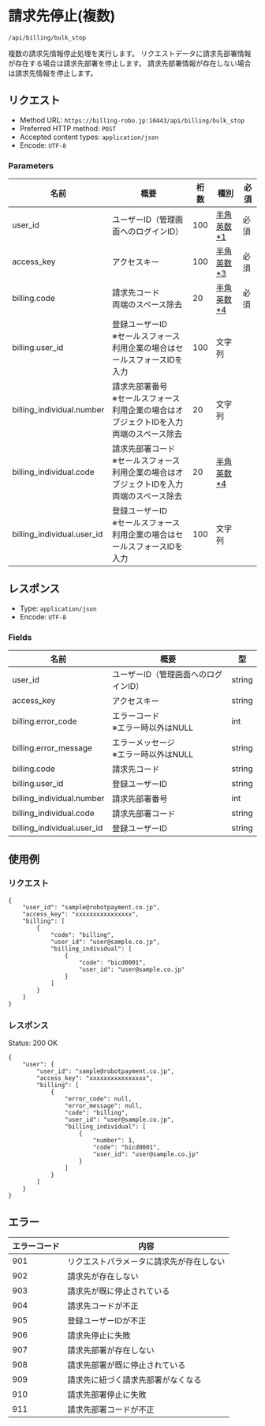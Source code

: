 # 請求先停止(複数)

`/api/billing/bulk_stop`

複数の請求先情報停止処理を実行します。
リクエストデータに請求先部署情報が存在する場合は請求先部署を停止します。
請求先部署情報が存在しない場合は請求先情報を停止します。

## リクエスト
- Method URL: `https://billing-robo.jp:10443/api/billing/bulk_stop`
- Preferred HTTP method: `POST`
- Accepted content types: `application/json`
- Encode: `UTF-8`

### Parameters

| 名前                       | 概要                                                                                                | 桁数 | 種別                               | 必須 |
| -------------------------- | --------------------------------------------------------------------------------------------------- | ---- | ---------------------------------- | ---- |
| user_id                    | ユーザーID（管理画面へのログインID）                                                                | 100  | [半角英数\*1](/README.md#種別注釈) | 必須 |
| access_key                 | アクセスキー                                                                                        | 100  | [半角英数\*3](/README.md#種別注釈) | 必須 |
| billing.code               | 請求先コード  <br> 両端のスペース除去                                                               | 20   | [半角英数\*4](/README.md#種別注釈) | 必須 |
| billing.user_id            | 登録ユーザーID <br> ※セールスフォース利用企業の場合はセールスフォースIDを入力                       | 100  | 文字列                             |      |
| billing_individual.number  | 請求先部署番号 <br> ※セールスフォース利用企業の場合はオブジェクトIDを入力 <br> 両端のスペース除去   | 20   | 文字列                             |      |
| billing_individual.code    | 請求先部署コード <br> ※セールスフォース利用企業の場合はオブジェクトIDを入力 <br> 両端のスペース除去 | 20   | [半角英数\*4](/README.md#種別注釈) |      |
| billing_individual.user_id | 登録ユーザーID <br> ※セールスフォース利用企業の場合はセールスフォースIDを入力                       | 100  | 文字列                             |      |


## レスポンス

- Type: `application/json`
- Encode: `UTF-8`

### Fields

| 名前                       | 概要                                      | 型     |
| -------------------------- | ----------------------------------------- | ------ |
| user_id                    | ユーザーID（管理画面へのログインID）      | string |
| access_key                 | アクセスキー                              | string |
| billing.error_code         | エラーコード <br> ※エラー時以外はNULL     | int    |
| billing.error_message      | エラーメッセージ <br> ※エラー時以外はNULL | string |
| billing.code               | 請求先コード                              | string |
| billing.user_id            | 登録ユーザーID                            | string |
| billing_individual.number  | 請求先部署番号                            | int    |
| billing_individual.code    | 請求先部署コード                          | string |
| billing_individual.user_id | 登録ユーザーID                            | string |


## 使用例

### リクエスト

```
{
    "user_id": "sample@robotpayment.co.jp",
    "access_key": "xxxxxxxxxxxxxxxx",
    "billing": [
        {
            "code": "billing",
            "user_id": "user@sample.co.jp",
            "billing_individual": [
                {
                    "code": "bicd0001",
                    "user_id": "user@sample.co.jp"
                }
            ]
        }
    ]
}
```

### レスポンス

Status: 200 OK

```
{
    "user": {
        "user_id": "sample@robotpayment.co.jp",
        "access_key": "xxxxxxxxxxxxxxxx",
        "billing": [
            {
                "error_code": null,
                "error_message": null,
                "code": "billing",
                "user_id": "user@sample.co.jp",
                "billing_individual": [
                    {
                        "number": 1,
                        "code": "bicd0001",
                        "user_id": "user@sample.co.jp"
                    }
                ]
            }
        ]
    }
}
```

## エラー

| エラーコード | 内容                                     |
| ------------ | ---------------------------------------- |
| 901          | リクエストパラメータに請求先が存在しない |
| 902          | 請求先が存在しない                       |
| 903          | 請求先が既に停止されている               |
| 904          | 請求先コードが不正                       |
| 905          | 登録ユーザーIDが不正                     |
| 906          | 請求先停止に失敗                         |
| 907          | 請求先部署が存在しない                   |
| 908          | 請求先部署が既に停止されている           |
| 909          | 請求先に紐づく請求先部署がなくなる       |
| 910          | 請求先部署停止に失敗                     |
| 911          | 請求先部署コードが不正                   |
